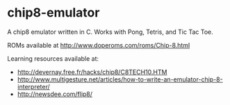 chip8-emulator
==============

A chip8 emulator written in C. Works with Pong, Tetris, and Tic Tac Toe.

ROMs available at http://www.doperoms.com/roms/Chip-8.html

Learning resources available at:

- http://devernay.free.fr/hacks/chip8/C8TECH10.HTM
- http://www.multigesture.net/articles/how-to-write-an-emulator-chip-8-interpreter/
- http://newsdee.com/flip8/

